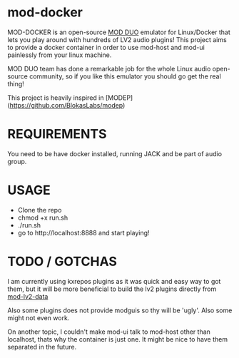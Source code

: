 # mod-docker
MOD-DOCKER is an open-source [MOD DUO](https://www.moddevices.com/) emulator for Linux/Docker that lets you play around with hundreds of LV2 audio plugins! 
This project aims to provide a docker container in order to use mod-host and mod-ui painlessly from your linux machine.

MOD DUO team has done a remarkable job for the whole Linux audio open-source community, so if you like this emulator you should go get the real thing!

This project is heavily inspired in [MODEP] (https://github.com/BlokasLabs/modep)

# REQUIREMENTS
You need to be have docker installed, running JACK and be part of audio group.

# USAGE
- Clone the repo
- chmod +x run.sh
- ./run.sh
- go to http://localhost:8888 and start playing!

# TODO / GOTCHAS
I am currently using kxrepos plugins as it was quick and easy way to got them, but it will be more beneficial to build the lv2 plugins directly from [mod-lv2-data]([https://link](https://github.com/moddevices/mod-lv2-data))

Also some plugins does not provide modguis so thy will be 'ugly'. Also some might not even work.

On another topic, I couldn't make mod-ui talk to mod-host other than localhost, thats why the container is just one. It might be nice to have them separated in the future.
